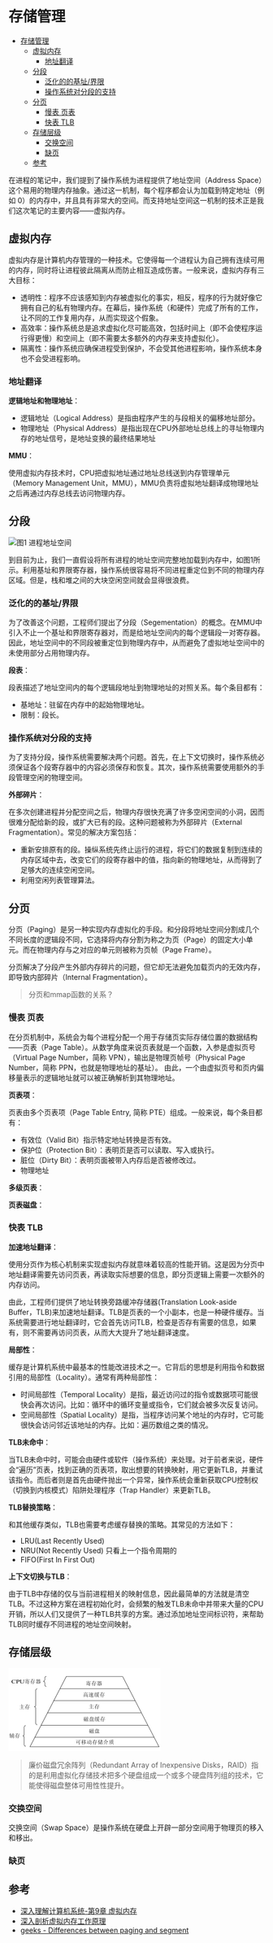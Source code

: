 # 存储管理

- [存储管理](#存储管理)
  - [虚拟内存](#虚拟内存)
    - [地址翻译](#地址翻译)
  - [分段](#分段)
    - [泛化的的基址/界限](#泛化的的基址界限)
    - [操作系统对分段的支持](#操作系统对分段的支持)
  - [分页](#分页)
    - [慢表 页表](#慢表-页表)
    - [快表 TLB](#快表-tlb)
  - [存储层级](#存储层级)
    - [交换空间](#交换空间)
    - [缺页](#缺页)
  - [参考](#参考)

在进程的笔记中，我们提到了操作系统为进程提供了地址空间（Address Space）这个易用的物理内存抽象。通过这一机制，每个程序都会认为加载到特定地址（例如 0）的内存中，并且具有非常大的空间。而支持地址空间这一机制的技术正是我们这次笔记的主要内容——虚拟内存。

## 虚拟内存

虚拟内存是计算机内存管理的一种技术。它使得每一个进程认为自己拥有连续可用的内存，同时将让进程彼此隔离从而防止相互造成伤害。一般来说，虚拟内存有三大目标：

- 透明性：程序不应该感知到内存被虚拟化的事实，相反，程序的行为就好像它拥有自己的私有物理内存。在幕后，操作系统（和硬件）完成了所有的工作，让不同的工作复用内存，从而实现这个假象。
- 高效率：操作系统总是追求虚拟化尽可能高效，包括时间上（即不会使程序运行得更慢）和空间上（即不需要太多额外的内存来支持虚拟化）。
- 隔离性：操作系统应确保进程受到保护，不会受其他进程影响，操作系统本身也不会受进程影响。

### 地址翻译

**逻辑地址和物理地址**：

- 逻辑地址（Logical Address）是指由程序产生的与段相关的偏移地址部分。
- 物理地址（Physical Address）是指出现在CPU外部地址总线上的寻址物理内存的地址信号，是地址变换的最终结果地址

**MMU**：

使用虚拟内存技术时，CPU把虚拟地址通过地址总线送到内存管理单元（Memory Management Unit，MMU），MMU负责将虚拟地址翻译成物理地址之后再通过内存总线去访问物理内存。

## 分段

![图1 进程地址空间](https://gabrieletolomei.files.wordpress.com/2013/10/program_in_memory2.png)

到目前为止，我们一直假设将所有进程的地址空间完整地加载到内存中，如图1所示。利用基址和界限寄存器，操作系统很容易将不同进程重定位到不同的物理内存区域。但是，栈和堆之间的大块空闲空间就会显得很浪费。

### 泛化的的基址/界限

为了改善这个问题，工程师们提出了分段（Segementation）的概念。在MMU中引入不止一个基址和界限寄存器对，而是给地址空间内的每个逻辑段一对寄存器。因此，地址空间中的不同段被重定位到物理内存中，从而避免了虚拟地址空间中的未使用部分占用物理内存。

**段表**：

段表描述了地址空间内的每个逻辑段地址到物理地址的对照关系。每个条目都有：

- 基地址：驻留在内存中的起始物理地址。
- 限制：段长。

### 操作系统对分段的支持

为了支持分段，操作系统需要解决两个问题。首先，在上下文切换时，操作系统必须保证各个段寄存器中的内容必须保存和恢复。其次，操作系统需要使用额外的手段管理空闲的物理空间。

**外部碎片**：

在多次创建进程并分配空间之后，物理内存很快充满了许多空闲空间的小洞，因而很难分配给新的段，或扩大已有的段。这种问题被称为外部碎片（External Fragmentation）。常见的解决方案包括：

- 重新安排原有的段。操纵系统先终止运行的进程，将它们的数据复制到连续的内存区域中去，改变它们的段寄存器中的值，指向新的物理地址，从而得到了足够大的连续空闲空间。
- 利用空闲列表管理算法。

## 分页

分页（Paging）是另一种实现内存虚拟化的手段。和分段将地址空间分割成几个不同长度的逻辑段不同，它选择将内存分割为称之为页（Page）的固定大小单元。而在物理内存与之对应的单元则被称为页帧（Page Frame）。

分页解决了分段产生外部内存碎片的问题，但它却无法避免加载页内的无效内存，即导致内部碎片（Internal Fragmentation）。

> 分页和mmap函数的关系？

### 慢表 页表

在分页机制中，系统会为每个进程分配一个用于存储页实际存储位置的数据结构——页表（Page Table）。从数学角度来说页表就是一个函数，入参是虚拟页号（Virtual Page Number，简称 VPN），输出是物理页帧号（Physical Page Number，简称 PPN，也就是物理地址的基址）。
由此，一个由虚拟页号和页内偏移量表示的逻辑地址就可以被正确解析到其物理地址。

**页表项**：

页表由多个页表项（Page Table Entry, 简称 PTE）组成。一般来说，每个条目都有：

- 有效位（Valid Bit）指示特定地址转换是否有效。
- 保护位（Protection Bit）：表明页是否可以读取、写入或执行。
- 脏位（Dirty Bit）：表明页面被带入内存后是否被修改过。
- 物理地址

**多级页表**：

**页表磁盘**：

### 快表 TLB

**加速地址翻译**：

使用分页作为核心机制来实现虚拟内存就意味着较高的性能开销。这是因为分页中地址翻译需要先访问页表，再读取实际想要的信息，即分页逻辑上需要一次额外的内存访问。

由此，工程师们提供了地址转换旁路缓冲存储器(Translation Look-aside Buffer，TLB)来加速地址翻译。TLB是页表的一个小副本，也是一种硬件缓存。当系统需要进行地址翻译时，它会首先访问TLB，检查是否存有需要的信息，如果有，则不需要再访问页表，从而大大提升了地址翻译速度。

**局部性**：

缓存是计算机系统中最基本的性能改进技术之一。它背后的思想是利用指令和数据引用的局部性（Locality）。通常有两种局部性：

- 时间局部性（Temporal Locality）是指，最近访问过的指令或数据项可能很快会再次访问。比如：循环中的循环变量或指令，它们就会被多次反复访问。
- 空间局部性（Spatial Locality）是指，当程序访问某个地址的内存时，它可能很快会访问邻近该地址的内存。比如：遍历数组之类的情况。

**TLB未命中**：

当TLB未命中时，可能会由硬件或软件（操作系统）来处理。对于前者来说，硬件会“遍历”页表，找到正确的页表项，取出想要的转换映射，用它更新TLB，并重试该指令。而后者则是首先由硬件抛出一个异常，操作系统会重新获取CPU控制权（切换到内核模式）陷阱处理程序（Trap Handler）来更新TLB。

**TLB替换策略**：

和其他缓存类似，TLB也需要考虑缓存替换的策略。其常见的方法如下：

- LRU(Last Recently Used)
- NRU(Not Recently Used) 只看上一个指令周期的
- FIFO(First In First Out)

**上下文切换与TLB**：

由于TLB中存储的仅与当前进程相关的映射信息，因此最简单的方法就是清空TLB。不过这种方案在进程初始化时，会频繁的触发TLB未命中并带来大量的CPU开销，所以人们又提供了一种TLB共享的方案。通过添加地址空间标识符，来帮助TLB同时缓存不同进程的地址空间映射。

## 存储层级

![memory level](../img/operating_system_memory_level.png)

> 廉价磁盘冗余阵列（Redundant Array of Inexpensive Disks，RAID）指的是利用虚拟化存储技术把多个硬盘组成一个或多个硬盘阵列组的技术，它能使得磁盘整体可用性性提升。

### 交换空间

交换空间（Swap Space）是操作系统在硬盘上开辟一部分空间用于物理页的移入和移出。

### 缺页

## 参考

- [深入理解计算机系统-第9章 虚拟内存](https://hansimov.gitbook.io/csapp/)
- [深入剖析虚拟内存工作原理](https://cloud.tencent.com/developer/article/1821336)
- [geeks - Differences between paging and segment](https://www.geeksforgeeks.org/difference-between-paging-and-segmentation/)
